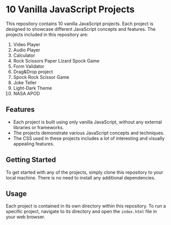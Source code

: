 # 10 Vanilla JavaScript Projects

This repository contains 10 vanilla JavaScript projects. Each project is designed to showcase different JavaScript concepts and features. The projects included in this repository are:

1. Video Player
2. Audio Player
3. Calculator
4. Rock Scissors Paper Lizard Spock Game
5. Form Validator
6. Drag&Drop project
7. Spock Rock Scissor Game
8. Joke Teller
9. Light-Dark Theme
10. NASA APOD

## Features

- Each project is built using only vanilla JavaScript, without any external libraries or frameworks.
- The projects demonstrate various JavaScript concepts and techniques.
- The CSS used in these projects includes a lot of interesting and visually appealing features.

## Getting Started

To get started with any of the projects, simply clone this repository to your local machine. There is no need to install any additional dependencies.

## Usage

Each project is contained in its own directory within this repository. To run a specific project, navigate to its directory and open the `index.html` file in your web browser.
